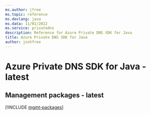 ```yaml
---
ms.author: jfree
ms.topic: reference
ms.devlang: java
ms.data: 11/01/2022
ms.service: privatedns
description: Reference for Azure Private DNS SDK for Java
title: Azure Private DNS SDK for Java
author: joshfree
---
```

# Azure Private DNS SDK for Java - latest

## Management packages - latest
[!INCLUDE [mgmt-packages](private-dns-mgmt-index.md)]